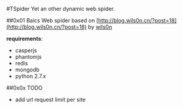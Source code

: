 #TSpider
Yet an other dynamic web spider.

##0x01 Baics
Web spider based on [http://blog.wils0n.cn/?post=18](http://blog.wils0n.cn/?post=18) by [wils0n](http://blog.wils0n.cn)

**requirements**:  

* casperjs  
* phantomjs  
* redis
* mongodb
* python 2.7.x 

##0x0x TODO  

* add url request limit per site